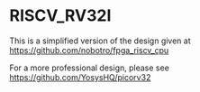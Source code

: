 # RISCV_RV32I

This is a simplified version of the design given at https://github.com/nobotro/fpga_riscv_cpu

For a more professional design, please see https://github.com/YosysHQ/picorv32
